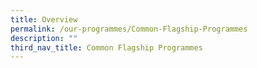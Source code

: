 ```yaml
---
title: Overview
permalink: /our-programmes/Common-Flagship-Programmes
description: ""
third_nav_title: Common Flagship Programmes
---
```

